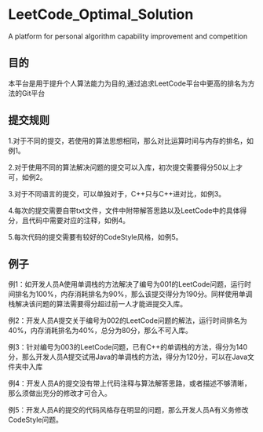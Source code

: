 # LeetCode_Optimal_Solution
A platform for personal algorithm capability improvement and competition

## 目的
本平台是用于提升个人算法能力为目的,通过追求LeetCode平台中更高的排名为方法的Git平台

## 提交规则
1.对于不同的提交，若使用的算法思想相同，那么对比运算时间与内存的排名，如例1。

2.对于使用不同的算法解决问题的提交可以入库，初次提交需要得分50以上才可，如例2。

3.对于不同语言的提交，可以单独对于，C++只与C++进对比，如例3。

4.每次的提交需要自带txt文件，文件中附带解答思路以及LeetCode中的具体得分，且代码中需要对应的注释，如例4。

5.每次代码的提交需要有较好的CodeStyle风格，如例5。

## 例子
例1：如开发人员A使用单调栈的方法解决了编号为001的LeetCode问题，运行时间排名为100%，内存消耗排名为90%，那么该提交得分为190分。同样使用单调栈解决该问题的算法需要得分超过前一人才能进提交入库。

例2：开发人员A提交关于编号为002的LeetCode问题的解法，运行时间排名为40%，内存消耗排名为40%，总分为80分，那么不可入库。

例3：针对编号为003的LeetCode问题，已有C++的单调栈的方法，得分为140分，那么开发人员A提交试用Java的单调栈的方法，得分为120分，可以在Java文件夹中入库

例4：开发人员A的提交没有带上代码注释与算法解答思路，或者描述不够清晰，那么须做出充分的修改才可合入。

例5：开发人员A的提交的代码风格存在明显的问题，那么开发人员A有义务修改CodeStyle问题。
